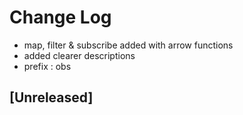 # Change Log

- map, filter & subscribe added with arrow functions
- added clearer descriptions 
- prefix : obs

## [Unreleased]
